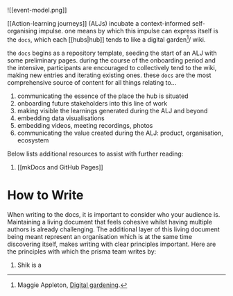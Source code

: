 ![[event-model.png]]

[[Action-learning journeys]] (ALJs) incubate a context-informed self-organising impulse. one means by which this impulse can express itself is the `docs`, which each [[hubs|hub]] tends to like a digital garden[^1]/ wiki.

the `docs` begins as a repository template, seeding the start of an ALJ with some preliminary pages. during the course of the onboarding period and the intensive, participants are encouraged to collectively tend to the wiki, making new entries and iterating existing ones. these `docs` are the most comprehensive source of content for all things relating to... 

1. communicating the essence of the place the hub is situated 
2. onboarding future stakeholders into this line of work
3. making visible the learnings generated during the ALJ and beyond
4. embedding data visualisations
5. embedding videos, meeting recordings, photos
6. communicating the value created during the ALJ: product, organisation, ecosystem

Below lists additional resources to assist with further reading:

1. [[mkDocs and GitHub Pages]]

# How to Write
When writing to the docs, it is important to consider who your audience is. Maintaining a living document that feels cohesive whilst having multiple authors is already challenging. The additional layer of this living document being meant represent an organisation which is at the same time discovering itself, makes writing with clear principles important. Here are the principles with which the prisma team writes by: 

1. Shik is a 

[^1]: Maggie Appleton, [Digital gardening](https://maggieappleton.com/garden-history).


